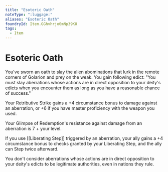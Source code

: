 ```yaml
---
title: "Esoteric Oath"
noteType: ":luggage:"
aliases: "Esoteric Oath"
foundryId: Item.GGhvhrjo0mNp39KU
tags:
  - Item
---
```


# Esoteric Oath

You've sworn an oath to slay the alien abominations that lurk in the remote corners of Golarion and prey on the weak. You gain following edict: "You must slay aberrations whose actions are in direct opposition to your deity's edicts when you encounter them as long as you have a reasonable chance of success."

Your Retributive Strike gains a +4 circumstance bonus to damage against an aberration, or +6 if you have master proficiency with the weapon you used.

Your Glimpse of Redemption's resistance against damage from an aberration is 7 + your level.

If you use [[Liberating Step]] triggered by an aberration, your ally gains a +4 circumstance bonus to checks granted by your Liberating Step, and the ally can Step twice afterward.

You don't consider aberrations whose actions are in direct opposition to your deity's edicts to be legitimate authorities, even in nations they rule.
